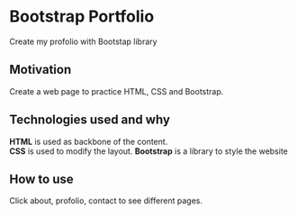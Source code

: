 # Bootstrap Portfolio
Create my profolio with Bootstap library

## Motivation
Create a web page to practice HTML, CSS and Bootstrap.

## Technologies used and why
**HTML** is used as backbone of the content.  
**CSS** is used to modify the layout.
**Bootstrap** is a library to style the website

## How to use
Click about, profolio, contact to see different pages.